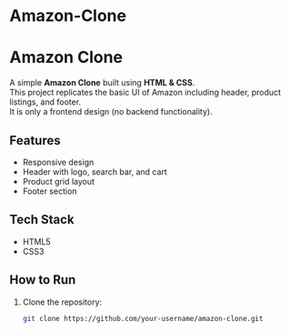 # Amazon-Clone

# Amazon Clone

A simple **Amazon Clone** built using **HTML & CSS**.  
This project replicates the basic UI of Amazon including header, product listings, and footer.  
It is only a frontend design (no backend functionality).

## Features
- Responsive design  
- Header with logo, search bar, and cart  
- Product grid layout  
- Footer section  

## Tech Stack
- HTML5  
- CSS3  

## How to Run
1. Clone the repository:
   ```bash
   git clone https://github.com/your-username/amazon-clone.git
